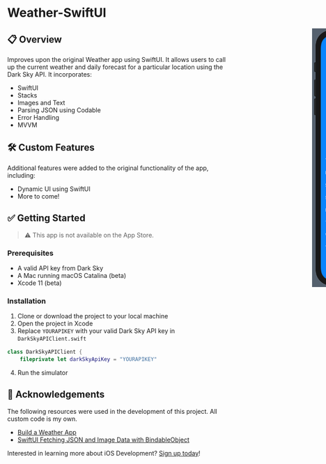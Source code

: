 # Weather-SwiftUI

<div style="width: 1000px; height 600px;"><img src="screenshot1.png" width="30%" height="30%" align="right"></div>


## :clipboard: Overview

Improves upon the original Weather app using SwiftUI. It allows users to call up the current weather and daily forecast for a particular location using the Dark Sky API. It incorporates:

- SwiftUI
- Stacks
- Images and Text
- Parsing JSON using Codable
- Error Handling
- MVVM

## :hammer_and_wrench: Custom Features

Additional features were added to the original functionality of the app, including:

- Dynamic UI using SwiftUI
- More to come!

## :white_check_mark: Getting Started

> :warning: This app is not available on the App Store.

### Prerequisites

- A valid API key from Dark Sky
- A Mac running macOS Catalina (beta)
- Xcode 11 (beta)

### Installation

1. Clone or download the project to your local machine
2. Open the project in Xcode
3. Replace `YOURAPIKEY` with your valid Dark Sky API key in `DarkSkyAPIClient.swift`

```swift
class DarkSkyAPIClient {
    fileprivate let darkSkyApiKey = "YOURAPIKEY"
```

4. Run the simulator

## :clap: Acknowledgements

The following resources were used in the development of this project. All custom code is my own.

- [Build a Weather App](https://teamtreehouse.com/library/build-a-weather-app-5)
- [SwiftUI Fetching JSON and Image Data with BindableObject](https://www.youtube.com/watch?v=xT4wGOc2jd4)

Interested in learning more about iOS Development? [Sign up today](http://referrals.trhou.se/bobbyconti1)!
